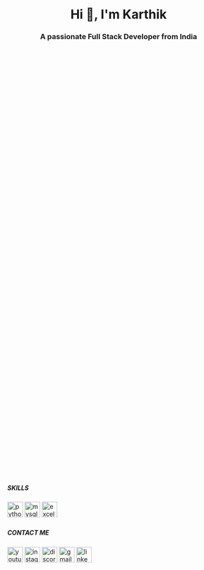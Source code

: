<h1 align="center">Hi 👋, I'm Karthik</h1>
<h3 align="center">A passionate Full Stack Developer from India</h3>





### 

<!-- Add space before Skills Section -->
<div style="margin-top: 1000px;"></div>

<!-- Skills Icons Section -->
<div align="left">
  <h5>SKILLS</h5>
  <img src="https://img.shields.io/static/v1?message=Python&logo=python&label=&color=306998&logoColor=white&labelColor=&style=for-the-badge" height="35" alt="python logo" />
  <img src="https://img.shields.io/static/v1?message=MySQL&logo=mysql&label=&color=4479A1&logoColor=white&labelColor=&style=for-the-badge" height="35" alt="mysql logo" />
  <img src="https://img.shields.io/static/v1?message=Excel&logo=microsoft-excel&label=&color=217346&logoColor=white&labelColor=&style=for-the-badge" height="35" alt="excel logo" />
</div>

###

<div align="left">
  <h5>CONTACT ME </h5>
  <img src="https://img.shields.io/static/v1?message=Youtube&logo=youtube&label=&color=FF0000&logoColor=black&labelColor=&style=for-the-badge" height="35" alt="youtube logo"  />
  <img src="https://img.shields.io/static/v1?message=Instagram&logo=instagram&label=&color=E4405F&logoColor=black&labelColor=&style=for-the-badge" height="35" alt="instagram logo"  />
  <img src="https://img.shields.io/static/v1?message=Discord&logo=discord&label=&color=7289DA&logoColor=black&labelColor=&style=for-the-badge" height="35" alt="discord logo"  />
  <img src="https://img.shields.io/static/v1?message=Gmail&logo=gmail&label=&color=D14836&logoColor=black&labelColor=&style=for-the-badge" height="35" alt="gmail logo"  />
  <img src="https://img.shields.io/static/v1?message=LinkedIn&logo=linkedin&label=&color=0077B5&logoColor=black&labelColor=&style=for-the-badge" height="35" alt="linkedin logo"  />
</div>

###




